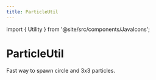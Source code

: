 ```yaml
---
title: ParticleUtil
---
```


import { Utility } from '@site/src/components/JavaIcons';

# ParticleUtil <Utility/>

Fast way to spawn circle and 3x3 particles.